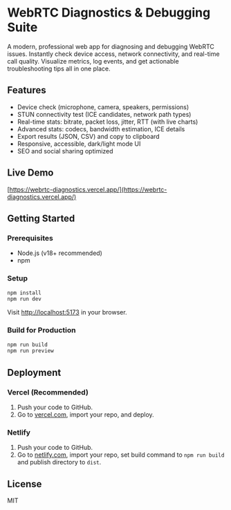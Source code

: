  # WebRTC Diagnostics & Debugging Suite  

A modern, professional web app for diagnosing and debugging WebRTC issues. Instantly check device access, network connectivity, and real-time call quality. Visualize metrics, log events, and get actionable troubleshooting tips all in one place. 

## Features 
- Device check (microphone, camera, speakers, permissions) 
- STUN connectivity test (ICE candidates, network path types)
- Real-time stats: bitrate, packet loss, jitter, RTT (with live charts)   
- Advanced stats: codecs, bandwidth estimation, ICE details 
- Export results (JSON, CSV) and copy to clipboard   
- Responsive, accessible, dark/light mode UI    
- SEO and social sharing optimized  
    
## Live Demo    
[https://webrtc-diagnostics.vercel.app/](https://webrtc-diagnostics.vercel.app/)

## Getting Started       
        
### Prerequisites      
- Node.js (v18+ recommended)      
- npm       
  
### Setup  
```bash  
npm install    
npm run dev 
```
Visit [http://localhost:5173](http://localhost:5173) in your browser.

### Build for Production
```bash
npm run build
npm run preview
```

## Deployment
### Vercel (Recommended)
1. Push your code to GitHub.
2. Go to [vercel.com](https://vercel.com/), import your repo, and deploy.

### Netlify
1. Push your code to GitHub.
2. Go to [netlify.com](https://netlify.com/), import your repo, set build command to `npm run build` and publish directory to `dist`.

## License
MIT
